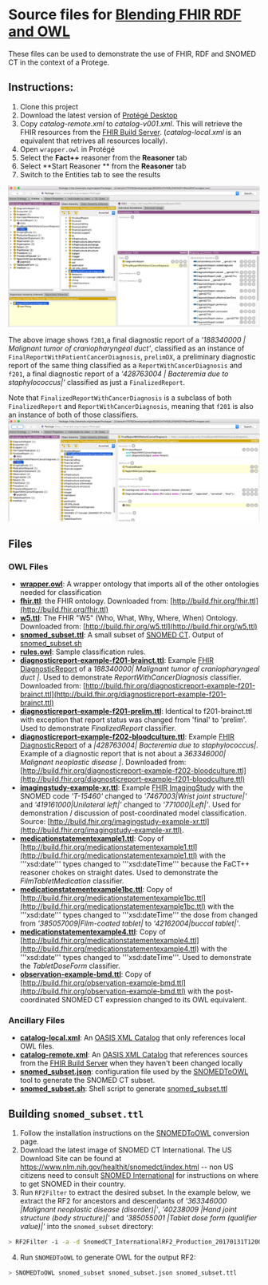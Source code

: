 # Source files for [Blending FHIR RDF and OWL](http://www.swat4ls.org/wp-content/uploads/2017/12/paper_28.pdf)

These files can be used to demonstrate the use of FHIR, RDF and SNOMED CT in the context of a Protege.

## Instructions:
1. Clone this project
2. Download the latest version of [Protégé Desktop](http://protege.stanford.edu/products.php#desktop-protege)
3. Copy _catalog-remote.xml_ to _catalog-v001.xml_. This will retrieve the FHIR resources from the [FHIR Build Server](http://build.fhir.org).  (_catalog-local.xml_ is an equivalent that retrives all resources locally).
3. Open ```wrapper.owl``` in Protégé 
4. Select the **Fact++** reasoner from the **Reasoner** tab
5. Select **Start Reasoner ** from the **Reasoner** tab
6. Switch to the Entities tab to see the results

![Protege Screenshot](images/protege_screenshot.png)

The above image shows ```f201```,a final diagnostic report of a _'188340000 | Malignant tumor of craniopharyngeal duct'_, classified as an instance of ```FinalReportWithPatientCancerDiagnosis```, ```prelimDX```, a preliminary diagnostic report of the same thing classified as a ```ReportWithCancerDiagnosis``` and ```f201```, a final diagnostic report of a _'428763004 | Bacteremia due to staphylococcus|'_ classified as just a ```FinalizedReport```.

Note that ```FinalizedReportWithCancerDiagnosis``` is a subclass of both ```FinalizedReport``` and ```ReportWithCancerDiagnosis```, meaning that ```f201``` is also an instance of both of those classifiers.
![Proteg Screenshot 2](images/protege_screenshot_2.png)

## Files
### OWL Files
* **[wrapper.owl](wrapper.owl)**: A wrapper ontology that imports all of the other ontologies needed for classification
* **[fhir.ttl](fhir.ttl)**: the FHIR ontology.  Downloaded from: [http://build.fhir.org/fhir.ttl](http://build.fhir.org/fhir.ttl)
* **[w5.ttl](w5.ttl)**: The FHIR "W5" (Who, What, Why, Where, When) Ontology.  Downloaded from: [http://build.fhir.org/w5.ttl](http://build.fhir.org/w5.ttl)
* **[snomed_subset.ttl](snomed_subset.ttl)**: A small subset of [SNOMED CT](http://www.snomed.org/snomed-ct).  Output of [snomed_subset.sh](snomed_subset.sh)
* **[rules.owl](rules.owl)**: Sample classification rules.
* **[diagnosticreport-example-f201-brainct.ttl](diagnosticreport-example-f201-brainct.ttl)**: Example [FHIR DiagnosticReport](http://build.fhir.org/diagnosticreport.html) of a *188340000| Malignant tumor of craniopharyngeal duct |*. Used to demonstrate *ReportWithCancerDiagnosis* classifier.  Downloaded from: [http://build.fhir.org/diagnosticreport-example-f201-brainct.ttl](http://build.fhir.org/diagnosticreport-example-f201-brainct.ttl)
* **[diagnosticreport-example-f201-prelim.ttl](diagnosticreport-example-f201-prelim.ttl)**: Identical to f201-brainct.ttl with exception that report status was changed from 'final' to 'prelim'.  Used to demonstrate *FinalizedReport* classifier. 
* **[diagnosticreport-example-f202-bloodculture.ttl](diagnosticreport-example-f202-bloodculture.tt)**: Example [FHIR DiagnosticReport](http://build.fhir.org/diagnosticreport.html) of a *|428763004| Bacteremia due to staphylococcus|*.   Example of a diagnostic report that is not about a *363346000| Malignant neoplastic disease |*. Downloaded from: [http://build.fhir.org/diagnosticreport-example-f202-bloodculture.ttl](http://build.fhir.org/diagnosticreport-example-f201-bloodculture.ttl)
* **[imagingstudy-example-xr.ttl](imagingstudy-example-xr.ttl)**: Example [FHIR ImagingStudy](http://build.fhir.org/imagingstudy.html) with the SNOMED code *'T-15460'* changed to *'7467003|Wrist joint structure|'* and *'419161000|Unilateral left|'* changed to *'771000|Left|'*.  Used for demonstration / discussion of post-coordinated model classification. Source: [http://build.fhir.org/imagingstudy-example-xr.ttl](http://build.fhir.org/imagingstudy-example-xr.ttl).
* **[medicationstatementexample1.ttl](medicationstatementexample1.ttl)**: Copy of [http://build.fhir.org/medicationstatementexample1.ttl](http://build.fhir.org/medicationstatementexample1.ttl) with the '''xsd:date''' types changed to '''xsd:dateTime''' because the FaCT++ reasoner chokes on straight dates. Used to demonstrate the *FilmTabletMedication* classifier.
* **[medicationstatementexample1bc.ttl](medicationstatementexample1bc.ttl)**: Copy of [http://build.fhir.org/medicationstatementexample1bc.ttl](http://build.fhir.org/medicationstatementexample1bc.ttl) with the '''xsd:date''' types changed to '''xsd:dateTime''' the dose from changed from *'385057009|Film-coated tablet|*  to *'42162004|buccal tablet|'*.
* **[medicationstatementexample4.ttl](medicationstatementexample4.ttl)**: Copy of [http://build.fhir.org/medicationstatementexample4.ttl](http://build.fhir.org/medicationstatementexample4.ttl) with the '''xsd:date''' types changed to '''xsd:dateTime'''. Used to demonstrate the *TabletDoseForm* classifier.
* **[observation-example-bmd.ttl](observation-example-bmd.ttl)**: Copy of [http://build.fhir.org/observation-example-bmd.ttl](http://build.fhir.org/observation-example-bmd.ttl) with the post-coordinated SNOMED CT expression changed to its OWL equivalent.  
### Ancillary Files
* **[catalog-local.xml](catalog-local.xml)**: An [OASIS XML Catalog](https://www.oasis-open.org/committees/entity/spec-2001-08-06.html) that only references local OWL files. 
* **[catalog-remote.xml](catalog-remote.xml)**: An [OASIS XML Catalog](https://www.oasis-open.org/committees/entity/spec-2001-08-06.html) that references sources from the [FHIR Build Server](http://build.fhir.org) when they haven't been changed locally
* **[snomed_subset.json](snomed_subset.json)**: configuration file used by the [SNOMEDToOWL](https://github.com/hsolbrig/SNOMEDToOWL/blob/master/scripts/SNOMEDToOWL.md) tool to generate the SNOMED CT subset.
* **[snomed_subset.sh](snomed_subset.sh)**: Shell script to generate [snomed_subset.ttl](snomed_subset.ttl)

## Building ```snomed_subset.ttl```
1) Follow the installation instructions on the [SNOMEDToOWL](https://github.com/hsolbrig/SNOMEDToOWL) conversion page.
2) Download the latest image of SNOMED CT International.  The US Download Site can be found at https://www.nlm.nih.gov/healthit/snomedct/index.html -- non US citizens need to consult [SNOMED International](http://www.snomed.org/) for instructions on where to get SNOMED in their country.
3) Run ```RF2Filter``` to extract the desired subset.  In the example below, we extract the RF2 for ancestors and descendants of _'363346000 |Malignant neoplastic disease (disorder)|'_, _'40238009 |Hand joint structure (body structure)|'_ and _'385055001 |Tablet dose form (qualifier value)|'_   into the ```snomed_subset``` directory:
  ```bash
> RF2Filter -i -a -d SnomedCT_InternationalRF2_Production_20170131T120000/Snapshot snomed_subset 363346000 40238009 385055001
```
4) Run ```SNOMEDToOWL``` to generate OWL for the output RF2:
```bash
> SNOMEDToOWL snomed_subset snomed_subset.json snomed_subset.ttl
```
